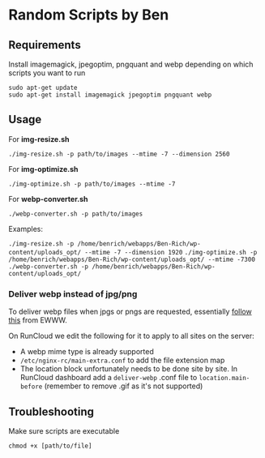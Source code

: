 # Random Scripts by Ben

## Requirements

Install imagemagick, jpegoptim, pngquant and webp depending on which scripts you want to run

```
sudo apt-get update
sudo apt-get install imagemagick jpegoptim pngquant webp
```

## Usage

For **img-resize.sh**

`./img-resize.sh -p path/to/images --mtime -7 --dimension 2560`

For **img-optimize.sh**

`./img-optimize.sh -p path/to/images --mtime -7`

For **webp-converter.sh**

`./webp-converter.sh -p path/to/images`

Examples:

`./img-resize.sh -p /home/benrich/webapps/Ben-Rich/wp-content/uploads_opt/ --mtime -7 --dimension 1920`
`./img-optimize.sh -p /home/benrich/webapps/Ben-Rich/wp-content/uploads_opt/ --mtime -7300`
`./webp-converter.sh -p /home/benrich/webapps/Ben-Rich/wp-content/uploads_opt/`

### Deliver webp instead of jpg/png

To deliver webp files when jpgs or pngs are requested, essentially [follow this](https://docs.ewww.io/article/119-webp-delivery) from EWWW.

On RunCloud we edit the following for it to apply to all sites on the server:

- A webp mime type is already supported
- `/etc/nginx-rc/main-extra.conf` to add the file extension map
- The location block unfortunately needs to be done site by site. In RunCloud dashboard add a `deliver-webp` .conf file to `location.main-before` (remember to remove .gif as it's not supported)

## Troubleshooting

Make sure scripts are executable

```
chmod +x [path/to/file]
```
